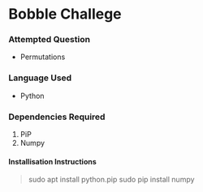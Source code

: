 # Bobble Challege

### Attempted Question 

- Permutations

### Language Used
- Python

### Dependencies Required

1. PiP
2. Numpy

#### Installisation Instructions
> sudo apt install python.pip
> sudo pip install numpy
